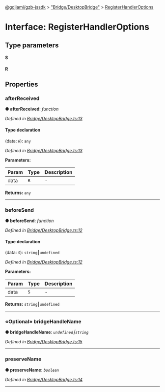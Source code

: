[@gdjiami/gzb-jssdk](../README.md) > ["Bridge/DesktopBridge"](../modules/_bridge_desktopbridge_.md) > [RegisterHandlerOptions](../interfaces/_bridge_desktopbridge_.registerhandleroptions.md)



# Interface: RegisterHandlerOptions

## Type parameters
#### S 
#### R 

## Properties
<a id="afterreceived"></a>

###  afterReceived

**●  afterReceived**:  *function* 

*Defined in [Bridge/DesktopBridge.ts:13](https://github.com/GDJiaMi/gzb-jssdk/blob/6a995d9/src/Bridge/DesktopBridge.ts#L13)*


#### Type declaration
(data: *`R`*): `any`


*Defined in [Bridge/DesktopBridge.ts:13](https://github.com/GDJiaMi/gzb-jssdk/blob/6a995d9/src/Bridge/DesktopBridge.ts#L13)*



**Parameters:**

| Param | Type | Description |
| ------ | ------ | ------ |
| data | `R`   |  - |





**Returns:** `any`






___

<a id="beforesend"></a>

###  beforeSend

**●  beforeSend**:  *function* 

*Defined in [Bridge/DesktopBridge.ts:12](https://github.com/GDJiaMi/gzb-jssdk/blob/6a995d9/src/Bridge/DesktopBridge.ts#L12)*


#### Type declaration
(data: *`S`*): `string`⎮`undefined`


*Defined in [Bridge/DesktopBridge.ts:12](https://github.com/GDJiaMi/gzb-jssdk/blob/6a995d9/src/Bridge/DesktopBridge.ts#L12)*



**Parameters:**

| Param | Type | Description |
| ------ | ------ | ------ |
| data | `S`   |  - |





**Returns:** `string`⎮`undefined`






___

<a id="bridgehandlename"></a>

### «Optional» bridgeHandleName

**●  bridgeHandleName**:  *`undefined`⎮`string`* 

*Defined in [Bridge/DesktopBridge.ts:15](https://github.com/GDJiaMi/gzb-jssdk/blob/6a995d9/src/Bridge/DesktopBridge.ts#L15)*





___

<a id="preservename"></a>

###  preserveName

**●  preserveName**:  *`boolean`* 

*Defined in [Bridge/DesktopBridge.ts:14](https://github.com/GDJiaMi/gzb-jssdk/blob/6a995d9/src/Bridge/DesktopBridge.ts#L14)*





___


